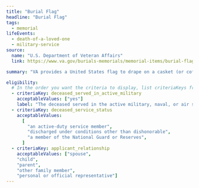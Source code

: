 ```yaml
---
title: "Burial Flag"
headline: "Burial Flag"
tags:
  - memorial
lifeEvents:
  - death-of-a-loved-one
  - military-service
source:
  name: "U.S. Department of Veteran Affairs"
  link: https://www.va.gov/burials-memorials/memorial-items/burial-flags/

summary: "VA provides a United States flag to drape on a casket (or coffin) or place with an urn in honor of the military service of a veteran or reservist."

eligibility:
  # In the order you want the criteria to display, list criteriaKeys from the csv here, each followed by a comma-separated list of which values indicate eligibility for that criteria. Wrap individual values in quotes if they have inner commas.
  - criteriaKey: deceased_served_in_active_military
    acceptableValues: ["yes"]
    label: "The deceased served in the active military, naval, or air service."
  - criteriaKey: deceased_service_status
    acceptableValues:
      [
        "an active-duty service member",
        "discharged under conditions other than dishonorable",
        "a member of the National Guard or Reserves",
      ]
  - criteriaKey: applicant_relationship
    acceptableValues: ["spouse", 
    "child", 
    "parent", 
    "other family member", 
    "personal or official representative"]
---
```

